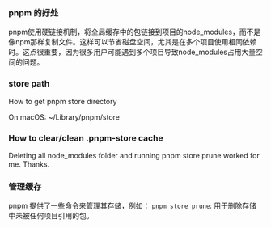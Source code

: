 
### pnpm 的好处

pnpm使用硬链接机制，将全局缓存中的包链接到项目的node_modules，而不是像npm那样复制文件。这样可以节省磁盘空间，尤其是在多个项目使用相同依赖时。这点很重要，因为很多用户可能遇到多个项目导致node_modules占用大量空间的问题。

### store path

How to get pnpm store directory

On macOS: ~/Library/pnpm/store

### How to clear/clean .pnpm-store cache

Deleting all node_modules folder and running pnpm store prune worked for me. Thanks.

### 管理缓存

pnpm 提供了一些命令来管理其存储，例如：
`pnpm store prune`: 用于删除存储中未被任何项目引用的包。
